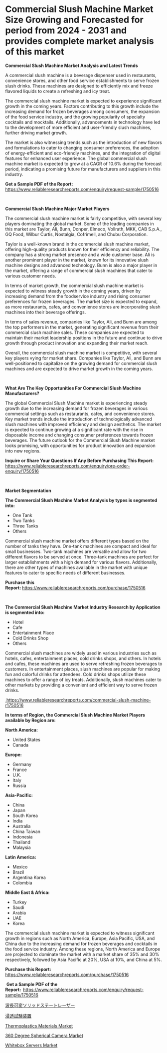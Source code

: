 <p><h1>Commercial Slush Machine Market Size Growing and Forecasted for period from 2024 - 2031 and provides complete market analysis of this market</h1></p><p><strong>Commercial Slush Machine Market Analysis and Latest Trends</strong></p>
<p><p>A commercial slush machine is a beverage dispenser used in restaurants, convenience stores, and other food service establishments to serve frozen slush drinks. These machines are designed to efficiently mix and freeze flavored liquids to create a refreshing and icy treat.</p><p>The commercial slush machine market is expected to experience significant growth in the coming years. Factors contributing to this growth include the increasing demand for frozen beverages among consumers, the expansion of the food service industry, and the growing popularity of specialty cocktails and mocktails. Additionally, advancements in technology have led to the development of more efficient and user-friendly slush machines, further driving market growth.</p><p>The market is also witnessing trends such as the introduction of new flavors and formulations to cater to changing consumer preferences, the adoption of energy-efficient and eco-friendly machines, and the integration of digital features for enhanced user experience. The global commercial slush machine market is expected to grow at a CAGR of 10.6% during the forecast period, indicating a promising future for manufacturers and suppliers in this industry.</p></p>
<p><strong>Get a Sample PDF of the Report:&nbsp;</strong> <a href="https://www.reliableresearchreports.com/enquiry/request-sample/1750516">https://www.reliableresearchreports.com/enquiry/request-sample/1750516</a></p>
<p>&nbsp;</p>
<p><strong>Commercial Slush Machine Major Market Players</strong></p>
<p><p>The commercial slush machine market is fairly competitive, with several key players dominating the global market. Some of the leading companies in this market are Taylor, Ali, Bunn, Donper, Elmeco, Vollrath, MKK, CAB S.p.A., GQ Food, Wilbur Curtis, Nostalgia, Cofrimell, and Chubu Corporation.</p><p>Taylor is a well-known brand in the commercial slush machine market, offering high-quality products known for their efficiency and reliability. The company has a strong market presence and a wide customer base. Ali is another prominent player in the market, known for its innovative slush machine designs and advanced technology. Bunn is also a major player in the market, offering a range of commercial slush machines that cater to various customer needs.</p><p>In terms of market growth, the commercial slush machine market is expected to witness steady growth in the coming years, driven by increasing demand from the foodservice industry and rising consumer preferences for frozen beverages. The market size is expected to expand, as more restaurants, cafes, and convenience stores are incorporating slush machines into their beverage offerings.</p><p>In terms of sales revenue, companies like Taylor, Ali, and Bunn are among the top performers in the market, generating significant revenue from their commercial slush machine sales. These companies are expected to maintain their market leadership positions in the future and continue to drive growth through product innovation and expanding their market reach.</p><p>Overall, the commercial slush machine market is competitive, with several key players vying for market share. Companies like Taylor, Ali, and Bunn are well-positioned to capitalize on the growing demand for commercial slush machines and are expected to drive market growth in the coming years.</p></p>
<p>&nbsp;</p>
<p><strong>What Are The Key Opportunities For Commercial Slush Machine Manufacturers?</strong></p>
<p><p>The global Commercial Slush Machine market is experiencing steady growth due to the increasing demand for frozen beverages in various commercial settings such as restaurants, cafes, and convenience stores. Key market trends include the introduction of technologically advanced slush machines with improved efficiency and design aesthetics. The market is expected to continue growing at a significant rate with the rise in disposable income and changing consumer preferences towards frozen beverages. The future outlook for the Commercial Slush Machine market looks promising, with opportunities for product innovation and expansion into new regions.</p></p>
<p><strong>Inquire or Share Your Questions If Any Before Purchasing This Report:</strong> <a href="https://www.reliableresearchreports.com/enquiry/pre-order-enquiry/1750516">https://www.reliableresearchreports.com/enquiry/pre-order-enquiry/1750516</a></p>
<p>&nbsp;</p>
<p><strong>Market Segmentation</strong></p>
<p><strong>The Commercial Slush Machine Market Analysis by types is segmented into:</strong></p>
<p><ul><li>One Tank</li><li>Two Tanks</li><li>Three Tanks</li><li>Others</li></ul></p>
<p><p>Commercial slush machine market offers different types based on the number of tanks they have. One-tank machines are compact and ideal for small businesses. Two-tank machines are versatile and allow for two different flavors to be served at once. Three-tank machines are perfect for larger establishments with a high demand for various flavors. Additionally, there are other types of machines available in the market with unique features to cater to specific needs of different businesses.</p></p>
<p><strong>Purchase this Report:&nbsp;</strong><a href="https://www.reliableresearchreports.com/purchase/1750516">https://www.reliableresearchreports.com/purchase/1750516</a></p>
<p>&nbsp;</p>
<p><strong>The Commercial Slush Machine Market Industry Research by Application is segmented into:</strong></p>
<p><ul><li>Hotel</li><li>Cafe</li><li>Entertainment Place</li><li>Cold Drinks Shop</li><li>Others</li></ul></p>
<p><p>Commercial slush machines are widely used in various industries such as hotels, cafes, entertainment places, cold drinks shops, and others. In hotels and cafes, these machines are used to serve refreshing frozen beverages to customers. In entertainment places, slush machines are popular for making fun and colorful drinks for attendees. Cold drinks shops utilize these machines to offer a range of icy treats. Additionally, slush machines cater to other markets by providing a convenient and efficient way to serve frozen drinks.</p></p>
<p><a href="https://www.reliableresearchreports.com/commercial-slush-machine-r1750516">&nbsp;https://www.reliableresearchreports.com/commercial-slush-machine-r1750516</a></p>
<p><strong>In terms of Region, the Commercial Slush Machine Market Players available by Region are:</strong></p>
<p>
    <p> <strong> North America: </strong>
        <ul>
            <li>United States</li>
            <li>Canada</li>
        </ul>
        </p> 
    <p> <strong> Europe: </strong>
        <ul>
            <li>Germany</li>
            <li>France</li>
            <li>U.K.</li>
            <li>Italy</li>
            <li>Russia</li>
        </ul>
        </p> 
    <p> <strong> Asia-Pacific: </strong>
        <ul>
            <li>China</li>
            <li>Japan</li>
            <li>South Korea</li>
            <li>India</li>
            <li>Australia</li>
            <li>China Taiwan</li>
            <li>Indonesia</li>
            <li>Thailand</li>
            <li>Malaysia</li>
        </ul>
        </p> 
    <p> <strong> Latin America: </strong>
        <ul>
            <li>Mexico</li>
            <li>Brazil</li>
            <li>Argentina Korea</li>
            <li>Colombia</li>
        </ul>
        </p> 
    <p> <strong> Middle East & Africa: </strong>
        <ul>
            <li>Turkey</li>
            <li>Saudi</li>
            <li>Arabia</li>
            <li>UAE</li>
            <li>Korea</li>
        </ul>
    </p>
    </p>
<p><p>The commercial slush machine market is expected to witness significant growth in regions such as North America, Europe, Asia Pacific, USA, and China due to the increasing demand for frozen beverages and cocktails in the food service industry. Among these regions, North America and Europe are projected to dominate the market with a market share of 35% and 30% respectively, followed by Asia Pacific at 20%, USA at 10%, and China at 5%.</p></p>
<p><strong>Purchase this Report: </strong><a href="https://www.reliableresearchreports.com/purchase/1750516">https://www.reliableresearchreports.com/purchase/1750516</a></p>
<p>&nbsp;<strong>Get a Sample PDF of the Report:&nbsp;&nbsp;</strong><a href="https://www.reliableresearchreports.com/enquiry/request-sample/1750516">https://www.reliableresearchreports.com/enquiry/request-sample/1750516</a></p>
<p><strong></strong></p>
<p><p><a href="https://github.com/gfggqjbfys368009/Market-Research-Report-List-1/blob/main/163180431568.md">波長可変ソリッドステートレーザー</a></p><p><a href="https://github.com/qwpelcjko9242629/Market-Research-Report-List-1/blob/main/289391431567.md">浸透試験装置</a></p><p><a href="https://issuu.com/reportprime-2/docs/thermoplastics-materials-market-size-2030.pptx">Thermoplastics Materials Market</a></p><p><a href="https://github.com/brentleyjimmiealvaradoz4l1rea/Market-Research-Report-List-2/blob/main/360-degree-spherical-camera-market.md">360 Degree Spherical Camera Market</a></p><p><a href="https://github.com/eeaveuhhh/Market-Research-Report-List-2/blob/main/whitebox-servers-market.md">Whitebox Servers Market</a></p></p>